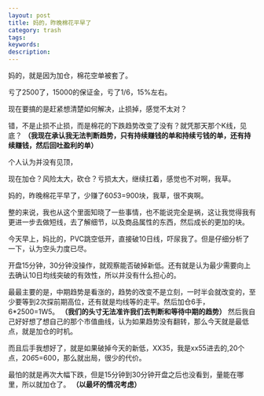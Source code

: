 ```yaml
---
layout: post
title: 妈的，昨晚棉花平早了
category: trash
tags: 
keywords: 
description: 
---
```


妈的，就是因为加仓，棉花空单被套了。

亏了2500了，15000的保证金，亏了1/6，15%左右。

现在要搞的是赶紧想清楚如何解决，止损掉，感觉不太对？

错，不是止损不止损，而是棉花的下跌趋势改变了没有？就凭那天那个K线，见底？
**（我现在承认我无法判断趋势，只有持续赚钱的单和持续亏钱的单，还有持续赚钱，然后回吐盈利的单）**

个人认为并没有见顶，

现在加仓？风险太大，砍仓？亏损太大，继续扛着，感觉也不对啊，我草。





妈的，昨晚棉花平早了，少赚了60*5*3=900块，我草，很不爽啊。

整的来说，我也从这个里面知晓了一些事情，也不能说完全是祸，这让我觉得我有更进一步去做短线，去了解细节，以及商品属性的东西，然后成长的更加的块。

今天早上，妈比的，PVC跳空低开，直接破10日线，吓尿我了。但是仔细分析了一下，认为空头力度已尽。

开盘15分钟，30分钟没操作，就观察能否破掉新低。还有就是认为最少需要向上去确认10日均线突破的有效性，所以并没有什么担心的。

最最主要的是，中期趋势是看涨的，趋势的改变不是立刻，一时半会就改变的，至少要等到2次探前期高位，还有就是均线等的走平。然后加仓6手，6*2500=1W5。
**（我们的头寸无法准许我们去判断和等待中期的趋势）**
然后我自己好好想了想自己的那个市值曲线，认为如果趋势没有翻转，那么今天就是最低点，就是加仓的时机。

而且后手我想好了，就是如果破掉今天的新低，XX35，我是xx55进去的,20个点，20*6*5=600，那么就出局，很少的代价。

最怕的就是再次大幅下跌，但是15分钟到30分钟开盘之后也没看到，量能在哪里，所以就加仓了。
**（以最坏的情况考虑）**




